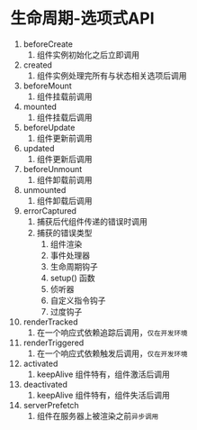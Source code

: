 # 生命周期-选项式API

1. beforeCreate
   1. 组件实例初始化之后立即调用
2. created
   1. 组件实例处理完所有与状态相关选项后调用
3. beforeMount
   1. 组件挂载前调用
4. mounted 
   1. 组件挂载后调用
5. beforeUpdate
   1. 组件更新前调用
6. updated
   1. 组件更新后调用
7. beforeUnmount
   1. 组件卸载前调用
8. unmounted
   1. 组件卸载后调用
9. errorCaptured
   1. 捕获后代组件传递的错误时调用
   2. 捕获的错误类型
      1. 组件渲染
      2. 事件处理器
      3. 生命周期钩子
      4. setup() 函数
      5. 侦听器
      6. 自定义指令钩子
      7. 过度钩子
10. renderTracked
    1. 在一个响应式依赖追踪后调用，`仅在开发环境`
11. renderTriggered
    1. 在一个响应式依赖触发后调用，`仅在开发环境`
12. activated
    1. keepAlive 组件特有，组件激活后调用
13. deactivated
    1. keepAlive 组件特有，组件失活后调用
14. serverPrefetch
    1. 组件在服务器上被渲染之前`异步调用`
